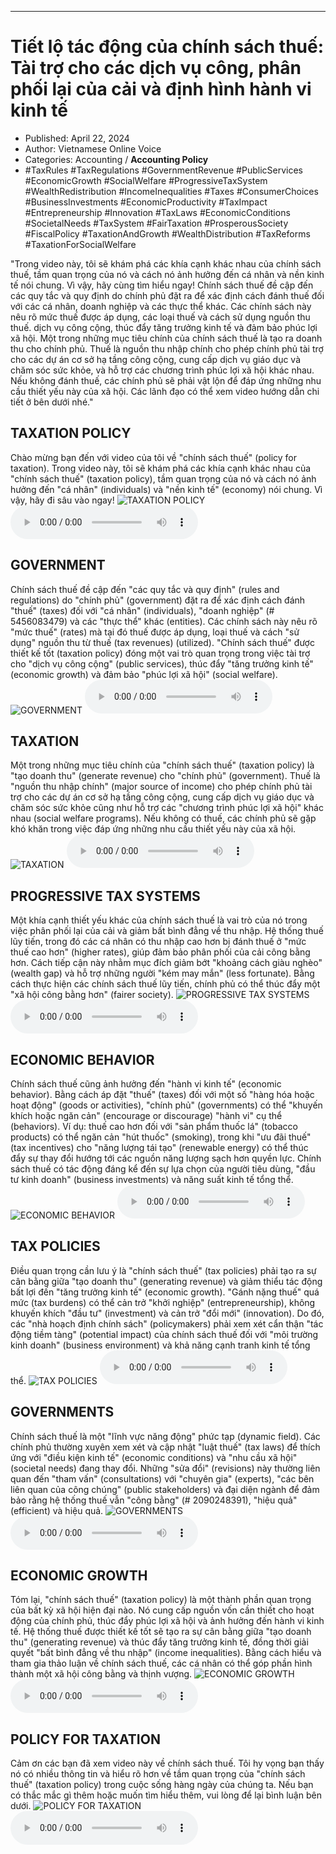 
---

# Tiết lộ tác động của chính sách thuế: Tài trợ cho các dịch vụ công, phân phối lại của cải và định hình hành vi kinh tế

- Published: April 22, 2024
- Author: Vietnamese Online Voice
- Categories: Accounting / **Accounting Policy**
- #TaxRules #TaxRegulations #GovernmentRevenue #PublicServices #EconomicGrowth #SocialWelfare #ProgressiveTaxSystem #WealthRedistribution #IncomeInequalities #Taxes #ConsumerChoices #BusinessInvestments #EconomicProductivity #TaxImpact #Entrepreneurship #Innovation #TaxLaws #EconomicConditions #SocietalNeeds #TaxSystem #FairTaxation #ProsperousSociety #FiscalPolicy #TaxationAndGrowth #WealthDistribution #TaxReforms #TaxationForSocialWelfare

"Trong video này, tôi sẽ khám phá các khía cạnh khác nhau của chính sách thuế, tầm quan trọng của nó và cách nó ảnh hưởng đến cá nhân và nền kinh tế nói chung. Vì vậy, hãy cùng tìm hiểu ngay! Chính sách thuế đề cập đến các quy tắc và quy định do chính phủ đặt ra để xác định cách đánh thuế đối với các cá nhân, doanh nghiệp và các thực thể khác. Các chính sách này nêu rõ mức thuế được áp dụng, các loại thuế và cách sử dụng nguồn thu thuế. dịch vụ công cộng, thúc đẩy tăng trưởng kinh tế và đảm bảo phúc lợi xã hội. Một trong những mục tiêu chính của chính sách thuế là tạo ra doanh thu cho chính phủ. Thuế là nguồn thu nhập chính cho phép chính phủ tài trợ cho các dự án cơ sở hạ tầng công cộng, cung cấp dịch vụ giáo dục và chăm sóc sức khỏe, và hỗ trợ các chương trình phúc lợi xã hội khác nhau. Nếu không đánh thuế, các chính phủ sẽ phải vật lộn để đáp ứng những nhu cầu thiết yếu này của xã hội. Các lãnh đạo có thể xem video hướng dẫn chi tiết ở bên dưới nhé."


## TAXATION POLICY

Chào mừng bạn đến với video của tôi về "chính sách thuế" (policy for taxation). Trong video này, tôi sẽ khám phá các khía cạnh khác nhau của "chính sách thuế" (taxation policy), tầm quan trọng của nó và cách nó ảnh hưởng đến "cá nhân" (individuals) và "nền kinh tế" (economy) nói chung. Vì vậy, hãy đi sâu vào ngay!
![TAXATION POLICY](https://http-archiver-apis-production-80.schnworks.com/storage/images/transitions/2024-04-22/transition--20560085469-Montserrat-Black-283593.jpg)
<audio controls>
    <source src="https://http-archiver-apis-production-80.schnworks.com/storage/audio/file-24117577492.mp3" type="audio/mpeg">
</audio>



## GOVERNMENT

Chính sách thuế đề cập đến "các quy tắc và quy định" (rules and regulations) do "chính phủ" (government) đặt ra để xác định cách đánh "thuế" (taxes) đối với "cá nhân" (individuals), "doanh nghiệp" (# 5456083479) và các "thực thể" khác (entities). Các chính sách này nêu rõ "mức thuế" (rates) mà tại đó thuế được áp dụng, loại thuế và cách "sử dụng" nguồn thu từ thuế (tax revenues) (utilized). "Chính sách thuế" được thiết kế tốt (taxation policy) đóng một vai trò quan trọng trong việc tài trợ cho "dịch vụ công cộng" (public services), thúc đẩy "tăng trưởng kinh tế" (economic growth) và đảm bảo "phúc lợi xã hội" (social welfare).
![GOVERNMENT](https://http-archiver-apis-production-80.schnworks.com/storage/images/transitions/2024-04-22/transition-35536962889-Montserrat-ExtraBold-4A148C.jpg)
<audio controls>
    <source src="https://http-archiver-apis-production-80.schnworks.com/storage/audio/file-12459086858.mp3" type="audio/mpeg">
</audio>



## TAXATION

Một trong những mục tiêu chính của "chính sách thuế" (taxation policy) là "tạo doanh thu" (generate revenue) cho "chính phủ" (government). Thuế là "nguồn thu nhập chính" (major source of income) cho phép chính phủ tài trợ cho các dự án cơ sở hạ tầng công cộng, cung cấp dịch vụ giáo dục và chăm sóc sức khỏe cũng như hỗ trợ các "chương trình phúc lợi xã hội" khác nhau (social welfare programs). Nếu không có thuế, các chính phủ sẽ gặp khó khăn trong việc đáp ứng những nhu cầu thiết yếu này của xã hội.
![TAXATION](https://http-archiver-apis-production-80.schnworks.com/storage/images/transitions/2024-04-22/transition-4233882454-Montserrat-Thin-880E4F.jpg)
<audio controls>
    <source src="https://http-archiver-apis-production-80.schnworks.com/storage/audio/file-15276462591.mp3" type="audio/mpeg">
</audio>



## PROGRESSIVE TAX SYSTEMS

Một khía cạnh thiết yếu khác của chính sách thuế là vai trò của nó trong việc phân phối lại của cải và giảm bất bình đẳng về thu nhập. Hệ thống thuế lũy tiến, trong đó các cá nhân có thu nhập cao hơn bị đánh thuế ở "mức thuế cao hơn" (higher rates), giúp đảm bảo phân phối của cải công bằng hơn. Cách tiếp cận này nhằm mục đích giảm bớt "khoảng cách giàu nghèo" (wealth gap) và hỗ trợ những người "kém may mắn" (less fortunate). Bằng cách thực hiện các chính sách thuế lũy tiến, chính phủ có thể thúc đẩy một "xã hội công bằng hơn" (fairer society).
![PROGRESSIVE TAX SYSTEMS](https://http-archiver-apis-production-80.schnworks.com/storage/images/transitions/2024-04-22/transition--10112251578-Montserrat-Medium-004895.jpg)
<audio controls>
    <source src="https://http-archiver-apis-production-80.schnworks.com/storage/audio/file-930680250.mp3" type="audio/mpeg">
</audio>



## ECONOMIC BEHAVIOR

Chính sách thuế cũng ảnh hưởng đến "hành vi kinh tế" (economic behavior). Bằng cách áp đặt "thuế" (taxes) đối với một số "hàng hóa hoặc hoạt động" (goods or activities), "chính phủ" (governments) có thể "khuyến khích hoặc ngăn cản" (encourage or discourage) "hành vi" cụ thể (behaviors). Ví dụ: thuế cao hơn đối với "sản phẩm thuốc lá" (tobacco products) có thể ngăn cản "hút thuốc" (smoking), trong khi "ưu đãi thuế" (tax incentives) cho "năng lượng tái tạo" (renewable energy) có thể thúc đẩy sự thay đổi hướng tới các nguồn năng lượng sạch hơn quyền lực. Chính sách thuế có tác động đáng kể đến sự lựa chọn của người tiêu dùng, "đầu tư kinh doanh" (business investments) và năng suất kinh tế tổng thể.
![ECONOMIC BEHAVIOR](https://http-archiver-apis-production-80.schnworks.com/storage/images/transitions/2024-04-22/transition--15651891857-Montserrat-Bold-4A148C.jpg)
<audio controls>
    <source src="https://http-archiver-apis-production-80.schnworks.com/storage/audio/file-5266785416.mp3" type="audio/mpeg">
</audio>



## TAX POLICIES

Điều quan trọng cần lưu ý là "chính sách thuế" (tax policies) phải tạo ra sự cân bằng giữa "tạo doanh thu" (generating revenue) và giảm thiểu tác động bất lợi đến "tăng trưởng kinh tế" (economic growth). "Gánh nặng thuế" quá mức (tax burdens) có thể cản trở "khởi nghiệp" (entrepreneurship), không khuyến khích "đầu tư" (investment) và cản trở "đổi mới" (innovation). Do đó, các "nhà hoạch định chính sách" (policymakers) phải xem xét cẩn thận "tác động tiềm tàng" (potential impact) của chính sách thuế đối với "môi trường kinh doanh" (business environment) và khả năng cạnh tranh kinh tế tổng thể.
![TAX POLICIES](https://http-archiver-apis-production-80.schnworks.com/storage/images/transitions/2024-04-22/transition-40004032215-Montserrat-Medium-673AB7.jpg)
<audio controls>
    <source src="https://http-archiver-apis-production-80.schnworks.com/storage/audio/file-31934720151.mp3" type="audio/mpeg">
</audio>



## GOVERNMENTS

Chính sách thuế là một "lĩnh vực năng động" phức tạp (dynamic field). Các chính phủ thường xuyên xem xét và cập nhật "luật thuế" (tax laws) để thích ứng với "điều kiện kinh tế" (economic conditions) và "nhu cầu xã hội" (societal needs) đang thay đổi. Những "sửa đổi" (revisions) này thường liên quan đến "tham vấn" (consultations) với "chuyên gia" (experts), "các bên liên quan của công chúng" (public stakeholders) và đại diện ngành để đảm bảo rằng hệ thống thuế vẫn "công bằng" (# 2090248391), "hiệu quả" (efficient) và hiệu quả.
![GOVERNMENTS](https://http-archiver-apis-production-80.schnworks.com/storage/images/transitions/2024-04-22/transition--26606781854-Montserrat-SemiBold-512DA8.jpg)
<audio controls>
    <source src="https://http-archiver-apis-production-80.schnworks.com/storage/audio/file-38063982613.mp3" type="audio/mpeg">
</audio>



## ECONOMIC GROWTH

Tóm lại, "chính sách thuế" (taxation policy) là một thành phần quan trọng của bất kỳ xã hội hiện đại nào. Nó cung cấp nguồn vốn cần thiết cho hoạt động của chính phủ, thúc đẩy phúc lợi xã hội và ảnh hưởng đến hành vi kinh tế. Hệ thống thuế được thiết kế tốt sẽ tạo ra sự cân bằng giữa "tạo doanh thu" (generating revenue) và thúc đẩy tăng trưởng kinh tế, đồng thời giải quyết "bất bình đẳng về thu nhập" (income inequalities). Bằng cách hiểu và tham gia thảo luận về chính sách thuế, các cá nhân có thể góp phần hình thành một xã hội công bằng và thịnh vượng.
![ECONOMIC GROWTH](https://http-archiver-apis-production-80.schnworks.com/storage/images/transitions/2024-04-22/transition--20751517358-Montserrat-Bold-512DA8.jpg)
<audio controls>
    <source src="https://http-archiver-apis-production-80.schnworks.com/storage/audio/file-4021853052.mp3" type="audio/mpeg">
</audio>



## POLICY FOR TAXATION

Cảm ơn các bạn đã xem video này về chính sách thuế. Tôi hy vọng bạn thấy nó có nhiều thông tin và hiểu rõ hơn về tầm quan trọng của "chính sách thuế" (taxation policy) trong cuộc sống hàng ngày của chúng ta. Nếu bạn có thắc mắc gì thêm hoặc muốn tìm hiểu thêm, vui lòng để lại bình luận bên dưới.
![POLICY FOR TAXATION](https://http-archiver-apis-production-80.schnworks.com/storage/images/transitions/2024-04-22/transition-20044016220-Montserrat-Bold-303F9F.jpg)
<audio controls>
    <source src="https://http-archiver-apis-production-80.schnworks.com/storage/audio/file-39806558885.mp3" type="audio/mpeg">
</audio>

